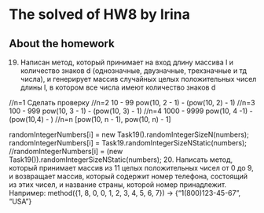 # The solved of HW8 by Irina

## About the homework
19. Написан метод, который принимает на вход длину массива l и 
количество знаков d (однозначные, двузначные, трехзначные и тд числа), 
и генерирует массив случайных целых положительных чисел длины l, 
в котором все числа имеют количество знаков d

//n=1 Сделать проверку
//n=2 10 - 99 pow(10, 2 - 1) - (pow(10, 2) - 1)
//n=3 100 - 999 pow(10, 3 - 1) - (pow(10, 3) - 1)
//n=4 1000 - 9999 pow(10, 4 -1) - (pow(10,4) - )
//n=n [pow(10, n - 1), pow(10, n) - 1]

randomIntegerNumbers[i] = new Task19().randomIntegerSizeN(numbers);
randomIntegerNumbers[i] = Task19.randomIntegerSizeNStatic(numbers);
//randomIntegerNumbers[i] = (new Task19()).randomIntegerSizeNStatic(numbers);
20. Написать метод, который принимает массив из 11 целых положительных чисел 
от 0 до 9, и возвращает массив, который содержит номер телефона, 
состоящий из этих чисел,  и название страны, которой номер принадлежит.
Например:
method({1, 8, 0, 0, 1, 2, 3, 4, 5, 6, 7}) -> {“1(800)123-45-67”, “USA”}

